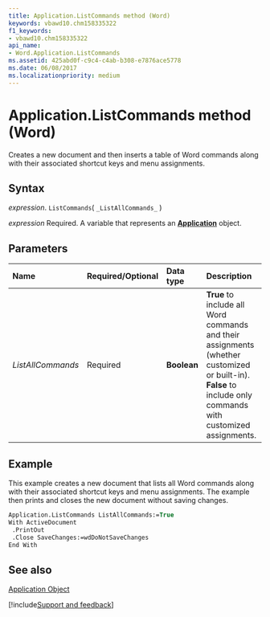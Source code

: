 ```yaml
---
title: Application.ListCommands method (Word)
keywords: vbawd10.chm158335322
f1_keywords:
- vbawd10.chm158335322
api_name:
- Word.Application.ListCommands
ms.assetid: 425abd0f-c9c4-c4ab-b308-e7876ace5778
ms.date: 06/08/2017
ms.localizationpriority: medium
---
```



# Application.ListCommands method (Word)

Creates a new document and then inserts a table of Word commands along with their associated shortcut keys and menu assignments.


## Syntax

_expression_. `ListCommands`( `_ListAllCommands_` )

_expression_ Required. A variable that represents an **[Application](Word.Application.md)** object. 


## Parameters



|Name|Required/Optional|Data type|Description|
|:-----|:-----|:-----|:-----|
| _ListAllCommands_|Required| **Boolean**| **True** to include all Word commands and their assignments (whether customized or built-in). **False** to include only commands with customized assignments.|

## Example

This example creates a new document that lists all Word commands along with their associated shortcut keys and menu assignments. The example then prints and closes the new document without saving changes.


```vb
Application.ListCommands ListAllCommands:=True 
With ActiveDocument 
 .PrintOut 
 .Close SaveChanges:=wdDoNotSaveChanges 
End With
```


## See also


[Application Object](Word.Application.md)

[!include[Support and feedback](~/includes/feedback-boilerplate.md)]